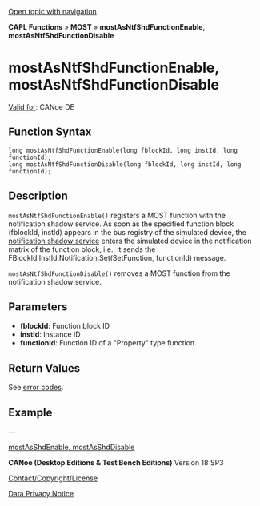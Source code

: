 [Open topic with navigation](../../../../../CANoeDEFamily.htm#Topics/CAPLFunctions/MOST/Functions/CAPLfunctionMOSTAsNTFShdFunctionEnableCAPLfunctionMOSTAsNTFShdFunctionDisable.md)

**CAPL Functions** » **MOST** » **mostAsNtfShdFunctionEnable, mostAsNtfShdFunctionDisable**

# mostAsNtfShdFunctionEnable, mostAsNtfShdFunctionDisable

[Valid for](../../../Shared/FeatureAvailability.md): CANoe DE

## Function Syntax

```plaintext
long mostAsNtfShdFunctionEnable(long fblockId, long instId, long functionId);
long mostAsNtfShdFunctionDisable(long fblockId, long instId, long functionId);
```

## Description

`mostAsNtfShdFunctionEnable()` registers a MOST function with the notification shadow service. As soon as the specified function block (fblockId, instId) appears in the bus registry of the simulated device, the [notification shadow service](../../../CANoeCANalyzer/MOST/MOSTSimulationApplicationSocketNotificationShadowService.md) enters the simulated device in the notification matrix of the function block, i.e., it sends the FBlockId.InstId.Notification.Set(SetFunction, functionId) message.

`mostAsNtfShdFunctionDisable()` removes a MOST function from the notification shadow service.

## Parameters

- **fblockId**: Function block ID
- **instId**: Instance ID
- **functionId**: Function ID of a "Property" type function.

## Return Values

See [error codes](../CAPLfunctionsMOSTErrorCodes.md).

## Example

—

[mostAsShdEnable, mostAsShdDisable](CAPLfunctionMOSTAsShdEnableCAPLfunctionMOSTAsShdDisable.md)

**CANoe (Desktop Editions & Test Bench Editions)** Version 18 SP3

[Contact/Copyright/License](../../../Shared/ContactCopyrightLicense.md)

[Data Privacy Notice](https://www.vector.com/int/en/company/get-info/privacy-policy/)
